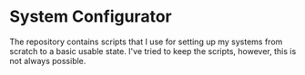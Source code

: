 # System Configurator

The repository contains scripts that I use for setting up my systems from
scratch to a basic usable state. I've tried to keep the scripts, however, this
is not always possible.
